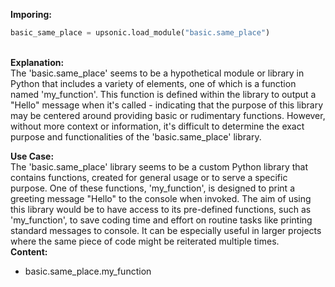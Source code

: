 <b class="custom_code_highlight_green">Imporing:</b><br>
```python
basic_same_place = upsonic.load_module("basic.same_place")
```
<br><b class="custom_code_highlight_green">Explanation:</b><br>The 'basic.same_place' seems to be a hypothetical module or library in Python that includes a variety of elements, one of which is a function named 'my_function'. This function is defined within the library to output a "Hello" message when it's called - indicating that the purpose of this library may be centered around providing basic or rudimentary functions. However, without more context or information, it's difficult to determine the exact purpose and functionalities of the 'basic.same_place' library.

<b class="custom_code_highlight_green">Use Case:</b><br>The 'basic.same_place' library seems to be a custom Python library that contains functions, created for general usage or to serve a specific purpose. One of these functions, 'my_function', is designed to print a greeting message "Hello" to the console when invoked. The aim of using this library would be to have access to its pre-defined functions, such as 'my_function', to save coding time and effort on routine tasks like printing standard messages to console. It can be especially useful in larger projects where the same piece of code might be reiterated multiple times.
<br><b class="custom_code_highlight_green">Content:</b><br>
  - basic.same_place.my_function
